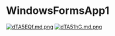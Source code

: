# WindowsFormsApp1

<a href="https://freeimage.host/i/dTA5EQf"><img src="https://iili.io/dTA5EQf.md.png" alt="dTA5EQf.md.png" border="0"></a>
<a href="https://freeimage.host/i/dTA51hG"><img src="https://iili.io/dTA51hG.md.png" alt="dTA51hG.md.png" border="0"></a>
